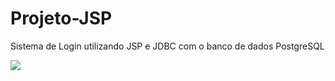 # Projeto-JSP
Sistema de Login utilizando JSP e JDBC com o banco de dados PostgreSQL

<img src = "Imgs/SystemIO.png"></img>

